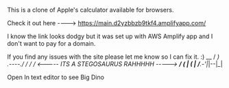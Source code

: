 This is a clone of Apple's calculator available for browsers.

Check it out here ----> https://main.d2yzbbzb9tkf4.amplifyapp.com/

I know the link looks dodgy but it was set up with AWS Amplify app and I don't want to pay for a domain.

If you find any issues with the site please let me know so I can fix it. :)
               __
              / _)
     _.----._/ /
    /         /      <----- ITS A STEGOSAURUS RAHHHHH ----->
 __/ (  | (  |
/__.-'|_|--|_|


Open In text editor to see Big Dino
